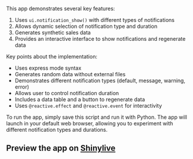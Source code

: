 This app demonstrates several key features:

1. Uses `ui.notification_show()` with different types of notifications
2. Allows dynamic selection of notification type and duration
3. Generates synthetic sales data
4. Provides an interactive interface to show notifications and regenerate data

Key points about the implementation:

- Uses express mode syntax
- Generates random data without external files
- Demonstrates different notification types (default, message, warning, error)
- Allows user to control notification duration
- Includes a data table and a button to regenerate data
- Uses `@reactive.effect` and `@reactive.event` for interactivity

To run the app, simply save this script and run it with Python. The app will launch in your default web browser, allowing you to experiment with different notification types and durations.
## Preview the app on [Shinylive](https://shinylive.io/py/app/#h=0&code=NobwRAdghgtgpmAXAAjFADugdOgnmAGlQGMB7CAFzkqVQEsZ1SAnC5ZqCAE1JgB0IDJq2TpOXKAGdkU0VwEAzZr2SSAFnQi5kQlm2ZwoxCnQBucRcpiqNWrHAAe6A5Om6Rm9AFcKRL3SIDbjhmAQEAYmQAcWoQqCpVXEo1OBNiUWUuL2NVKAAbOGkJCigBLjgFZABzWI4qAH1JfML64qgACgBKRAFkPozSLONpAF5kYAByABkMClJ0CaIJgGUYKFZ0NXI4ReQJgBUoACMCil2VtdYAd3jiNXOACUMuTe3JCYBdXv6DCi9mCByLAAEXiUAAYhx4O0QN9+v0JgAFTLZM4oZyDVGSAhw+F7ZbNd4oYAcbi8LCkriaCjtACMAAZ6UQGYzOsgFCxkPUdIDSTV2gUIO0MUMKJJOp0PjjAXi+hMAEpwcwQLw7YmU8mU6ntACsjKZyD1+rZHOYXJ57E4-MFwpRwwlXxlfQAvp0whBIgBhAzxODICgpXIFIpgySpARNYOtSpjGoQOINSMtNpdd2RACCmGQAFUAJIybjIcFeCDGOjkfJ0Ci4AT+HBQGr1eZi9omCgFEZ8MAAOVIJgUdGI8XLgOWWyuQ7DXbdEAEVyramQdbyUFwpB8jTo5SO6y6PSdyHnAaXdCwki3cB3zD3uPhdc8G7DBWM7VvsuQXYgfboA6HJnI9TVugFiEB+B7vh+Pbfr+w7kMg+y4MBXZEG+srAF25QKFAXh5BQyGQfArgNiBKFgDcAKaFU+FdiEyihGAjoQTOEH3hA3gUI0eQXteqF4hh-ywbOoG8fCXa9v2g6CcgwICf+gLtGGZDcOK1Hge+MCaCMtIoWpsprA4WkGiJ-SmPkqojDqvHMe+rHsfURhyfURw+HMQpduopBXPUX4SX+I7UWAY6ecg4k-pJcnTrxtkbg5I5OS55CvmAGowI0hIBYqcYJn6BLBtJYKRbOB5HoudZDswXA3rpJ5YOVXD1CkUDlDxYDIpiOS5YU+UlIVEG8QAAkEzVYG09RKLAFjVZhQYtCUJxwFVEHwr8-yAkmkjRmmIXQeFI7siWZYVlx1YCINhhluY9gKAocDGKdPoXXA9jKjSD4UGe47eTtfnkDO031It-Rej6CRQMgxBeJIczWD5YU-YChFNDUyA7mGXDIHBAZ+k+t1UOjQGTfCiPEcgYwKF2+waG40hgyAb1YLDMGOQTXTOv6iF+ozu3kAAhF2uK4nWXPw4046vtVxM1DpEFZHUI4jPTsuCV00vvgTCtsT4DPfYJgEc6mB4zhEyDyuIKhtOwcBZXLcEKAdcmVidEBnbFl0VDdd3Ow9Jhuy97T0ylaXBn9FRcoDfRVHkpA7nkM0bVw5MHut0ak9UtS+kHyZggbokHpEQVXDIyCS36VwpICFt0NIBjW768gHkLOuOR5Vzi31gWEsgFtqLIRxwNQlu13jfPCVNsnywAzKrsrq12Jf84bYDOkQ4DQPAtDJXAACO-gGPAlCSFgFAOBQoFgEpVA0CgYACGsFDoFH7Z0EcAgqowNZseIUjukt-RLx8QA)
